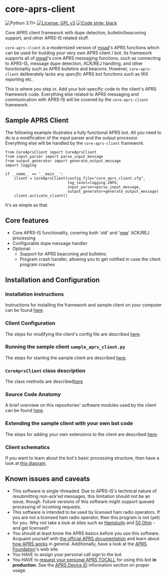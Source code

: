 # core-aprs-client

![Python 3.11+](https://img.shields.io/badge/python-3.11+-blue.svg) [![License: GPL v3](https://img.shields.io/badge/License-GPLv3-blue.svg)](https://www.gnu.org/licenses/gpl-3.0) [![Code style: black](https://img.shields.io/badge/code%20style-black-000000.svg)](https://github.com/psf/black)

Core APRS client framework with dupe detection, bulletin/beaconing support, and other APRS-IS related stuff.

```core-aprs-client``` is a modernized version of [mpad](https://github.com/joergschultzelutter/mpad)'s APRS functions which can be used for building your very own APRS client / bot. Its framework supports all of [mpad](https://github.com/joergschultzelutter/mpad)'s core APRS messaging functions, such as connecting to APRS-IS, message dupe detection, ACK/REJ handling, and other functionality such as APRS bulletins and beacons. However, ```core-aprs-client``` deliberately lacks any _specific_ APRS bot functions such as WX reporting etc. 

This is where _you_ step in. Add your bot-specific code to the client's APRS framework code. Everything else related to APRS messaging and communication with APRS-IS will be covered by the ```core-aprs-client``` framework.

## Sample APRS Client

The following example illustrates a fully functional APRS bot. All you need to do is a modification of the input parser and the output processor. Everything else will be handled by the `core-aprs-client` framework.

```
from CoreAprsClient import CoreAprsClient
from input_parser import parse_input_message
from output_generator import generate_output_message
import logging

if __name__ == '__main__':
    client = CoreAprsClient(config_file="core_aprs_client.cfg",
                            log_level=logging.INFO,
                            input_parser=parse_input_message,
                            output_generator=generate_output_message)
    client.activate_client()
```

It's as simple as that.

## Core features
- Core APRS-IS functionality, covering both 'old' and '[new](http://www.aprs.org/aprs11/replyacks.txt)' ACK/REJ processing
- Configurable dupe message handler
- Optional:
    - Support for APRS beaconing and bulletins
    - Program crash handler, allowing you to get notified in case the client program crashes

## Installation and Configuration

### Installation instructions
Instructions for installing the framework and sample client on your computer can be found [here](docs/installation.md).

### Client Configuration
The steps for modifying the client's config file are described [here](docs/configuration.md).

### Running the sample client `sample_aprs_client.py`
The steps for starting the sample client are described [here](docs/client_start.md).

### `CoreAprsClient` class description
The class methods are described[here](docs/coreaprssclient_class.md)

### Source Code Anatomy
A brief overview on this repositories' software modules used by the client can be found [here](docs/anatomy.md).

### Extending the sample client with your own bot code
The steps for adding your own extensions to the client are described [here](docs/extensions.md).

### Client schematics
If you want to learn about the bot's basic processing structure, then have a look at [this diagram](docs/schematics.md).

## Known issues and caveats
- This software is single-threaded. Due to APRS-IS's technical nature of resubmitting non-ack'ed messages, this limitation should not be an issue, though. Future versions of this software might support queued processing of incoming requests.
- This software is intended to be used by licensed ham radio operators. If you are not a licensed ham radio operator, then this program is not (yet) for you. Why not take a look at sites such as [Hamstudy](https://hamstudy.org/) and [50 Ohm](https://50ohm.de/) - and get licensed?
- You should at least know the APRS basics before you use this software. Acquaint yourself with [the official APRS documentation](https://github.com/wb2osz/aprsspec) and learn about [how APRS works](https://how.aprs.works/) in general. Additionally, have a look at the [APRS Foundation](https://www.aprsfoundation.org/)'s web site.
- You HAVE to assign your personal call sign to the bot.
- You HAVE to [request your personal APRS TOCALL](https://github.com/aprsorg/aprs-deviceid) for using this bot __in production__. See the [APRS Device ID](https://github.com/aprsorg/aprs-deviceid/blob/main/ALLOCATING.md#development-phase) information section on proper usage.
